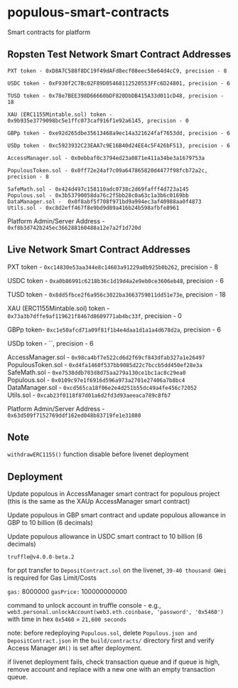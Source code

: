 # populous-smart-contracts
Smart contracts for platform


## Ropsten Test Network Smart Contract Addresses

```
PXT token - 0xD8A7C588f8DC19f49dAFd8ecf08eec58e64d4cC9, precision - 8

USDC token - 0xF930f2C7Bc02F89D05468112520553FFc6D24801, precision - 6

TUSD token - 0x78e7BEE398D66660bDF820DbDB415A33d011cD48, precision - 18

XAU (ERC1155Mintable.sol) token - 0x9b935e3779098bc5e1ffc073caf916f1e92a6145, precision - 0

GBPp token - 0xe92d265dbe35613468a9ec14a321624faf7653dd, precision - 6

USDp token - 0xc5923932C23EAA7c9E16B40d24EE4c5F426bF513, precision - 6

AccessManager.sol - 0x0ebbaf0c3794ed23a0871e411a34be3a1679753a   

PopulousToken.sol - 0x0ff72e24af7c09a647865820d4477f98fcb72a2c, precision - 8     

SafeMath.sol - 0x424d497c158110adc0738c2d69fafff4d723a145          
Populous.sol - 0x3b53790058da76c2f5bb28c0a63c1a3b6c0169bb
DataManager.sol -  0x0f8abf5f708f971bd9a994ec3af40988aa0f4873     
Utils.sol - 0xc8d2eff467f8e9bd9d89a416b24b598afbfe8961
```

Platform Admin/Server Address - `0xf8b3d742b245ec366288160488a12e7a2f1d720d`

## Live Network Smart Contract Addresses


PXT token - `0xc14830e53aa344e8c14603a91229a0b925b0b262`, precision - 8

USDC token - `0xa0b86991c6218b36c1d19d4a2e9eb0ce3606eb48`, precision - 6

TUSD token - `0x8dd5fbce2f6a956c3022ba3663759011dd51e73e`, precision - 18

XAU (ERC1155Mintable.sol) token - `0x73a3b7dffe9af119621f8467d8609771ab4bc33f`, precision - 0


GBPp token- `0xc1e50afcd71a09f81f1b4e4daa1d1a1a4d678d2a`, precision - 6

USDp token - ``, precision - 6

AccessManager.sol - `0x98ca4bf7e522cd6d2f69cf843dfab327a1e26497`   
PopulousToken.sol - `0xd4fa1460f537bb9085d22c7bccb5dd450ef28e3a`      
SafeMath.sol - `0xe7538ddb703d8d75aa279a130ce1bc1ac8c29ea0`          
Populous.sol - `0x0109c97e1f6916d596a973a2701e27406a7b8bc4`    
DataManager.sol - `0xcd565ca18f06e2e4d251b55dc49a4fe456c72052`       
Utils.sol - `0xcab23f0118f87d01a6d2fd3d93aeeaca789c8fb7`

Platform Admin/Server Address - `0x63d509f7152769ddf162ed048b83719fe1e31080`


## Note

`withdrawERC1155()` function disable before livenet deployment



## Deployment

Update populous in AccessManager smart contract for populous project (this is the same as the XAUp AccessManager smart contract)

Update populous in GBP smart contract and update populous allowance in GBP to 10 billion (6 decimals)

Update populous allowance in USDC smart contract to 10 billion (6 decimals)





`truffle@v4.0.0-beta.2`

for ppt transfer to `DepositContract.sol` on the livenet, `39-40 thousand GWei` is required for Gas Limit/Costs

`gas:` 8000000
`gasPrice:` 100000000000

command to unlock account in truffle console - e.g., `web3.personal.unlockAccount(web3.eth.coinbase, 'password', '0x5460')` with time in hex `0x5460` = `21,600 seconds`

note: before redeploying `Populous.sol`, delete `Populous.json and DepositContract.json` in the `build/contracts/` directory first and verify Access Manager `AM()` is set after deployment.

if livenet deployment fails, check transaction queue and if queue is high, remove account and replace with a new one with an empty transaction queue.

